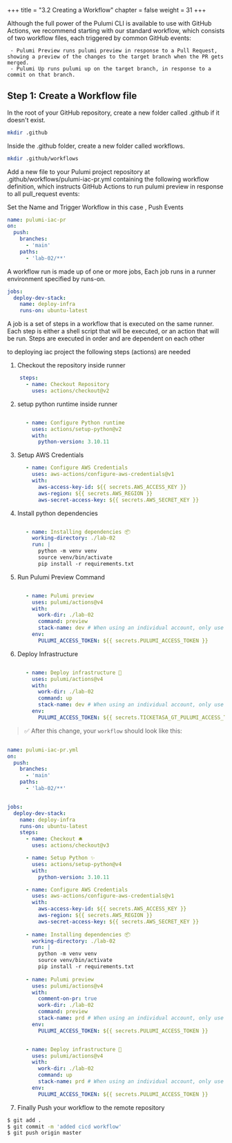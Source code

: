 +++
title = "3.2 Creating a Workflow"
chapter = false
weight = 31
+++


Although the full power of the Pulumi CLI is available to use with GitHub Actions, we recommend starting with our standard workflow, which consists of two workflow files, each triggered by common GitHub events:

     - Pulumi Preview runs pulumi preview in response to a Pull Request, showing a preview of the changes to the target branch when the PR gets merged.
     - Pulumi Up runs pulumi up on the target branch, in response to a commit on that branch.


## Step 1: Create a Workflow file
In the root of your GitHub repository, create a new folder called .github if it doesn't exist.

```bash
mkdir .github

```
Inside the .github folder, create a new folder called workflows.
```bash
mkdir .github/workflows

```
Add a new file to your Pulumi project repository at .github/workflows/pulumi-iac-pr.yml containing the following workflow definition, which instructs GitHub Actions to run pulumi preview in response to all pull_request events:

Set the Name  and  Trigger Workflow in this case , Push Events

```yaml
name: pulumi-iac-pr
on:
  push:
    branches:
      - 'main'
    paths:
      - 'lab-02/**'

```

A workflow run is made up of one or more jobs, Each job runs in a runner environment specified by runs-on.


```yaml
jobs:
  deploy-dev-stack:
    name: deploy-infra
    runs-on: ubuntu-latest

```

A job is a set of steps in a workflow that is executed on the same runner. Each step is either a shell script that will be executed, or an action that will be run. Steps are executed in order and are dependent on each other

to deploying iac project the following steps (actions) are needed

1.  Checkout the repository inside runner

```yaml 
    steps:
      - name: Checkout Repository
        uses: actions/checkout@v2

```
2. setup python runtime inside runner

```yaml

      - name: Configure Python runtime
        uses: actions/setup-python@v2
        with:
          python-version: 3.10.11

```

3. Setup AWS Credentials

```yaml
      - name: Configure AWS Credentials
        uses: aws-actions/configure-aws-credentials@v1
        with:
          aws-access-key-id: ${{ secrets.AWS_ACCESS_KEY }}
          aws-region: ${{ secrets.AWS_REGION }}
          aws-secret-access-key: ${{ secrets.AWS_SECRET_KEY }}

```
4. Install python dependencies

```yaml

      - name: Installing dependencies 📦️
        working-directory: ./lab-02
        run: |
          python -m venv venv
          source venv/bin/activate
          pip install -r requirements.txt

```

5.  Run Pulumi Preview Command

```yaml

      - name: Pulumi preview
        uses: pulumi/actions@v4
        with:
          work-dir: ./lab-02
          command: preview
          stack-name: dev # When using an individual account, only use stack-name.
        env:
          PULUMI_ACCESS_TOKEN: ${{ secrets.PULUMI_ACCESS_TOKEN }}


```

6.  Deploy Infrastructure

```yaml 

      - name: Deploy infrastructure 🚀
        uses: pulumi/actions@v4
        with:
          work-dir: ./lab-02
          command: up
          stack-name: dev # When using an individual account, only use stack-name.
        env:
          PULUMI_ACCESS_TOKEN: ${{ secrets.TICKETASA_GT_PULUMI_ACCESS_TOKEN }}


```


> :white_check_mark: After this change, your `workflow` should look like this:

```yaml 

name: pulumi-iac-pr.yml
on:
  push:
    branches:
      - 'main'
    paths:
      - 'lab-02/**'


jobs:
  deploy-dev-stack:
    name: deploy-infra
    runs-on: ubuntu-latest
    steps:
      - name: Checkout 🛎️
        uses: actions/checkout@v3

      - name: Setup Python ✨
        uses: actions/setup-python@v4
        with:
          python-version: 3.10.11

      - name: Configure AWS Credentials
        uses: aws-actions/configure-aws-credentials@v1
        with:
          aws-access-key-id: ${{ secrets.AWS_ACCESS_KEY }}
          aws-region: ${{ secrets.AWS_REGION }}
          aws-secret-access-key: ${{ secrets.AWS_SECRET_KEY }}
      
      - name: Installing dependencies 📦️
        working-directory: ./lab-02
        run: |
          python -m venv venv
          source venv/bin/activate
          pip install -r requirements.txt
        
      - name: Pulumi preview
        uses: pulumi/actions@v4
        with:
          comment-on-pr: true
          work-dir: ./lab-02
          command: preview
          stack-name: prd # When using an individual account, only use stack-name.
        env:
          PULUMI_ACCESS_TOKEN: ${{ secrets.PULUMI_ACCESS_TOKEN }}


      - name: Deploy infrastructure 🚀
        uses: pulumi/actions@v4
        with:
          work-dir: ./lab-02
          command: up
          stack-name: prd # When using an individual account, only use stack-name.
        env:
          PULUMI_ACCESS_TOKEN: ${{ secrets.PULUMI_ACCESS_TOKEN }}


```


7. Finally Push your workflow to the remote repository

```bash
$ git add .
$ git commit -m 'added cicd workflow'
$ git push origin master 
```

